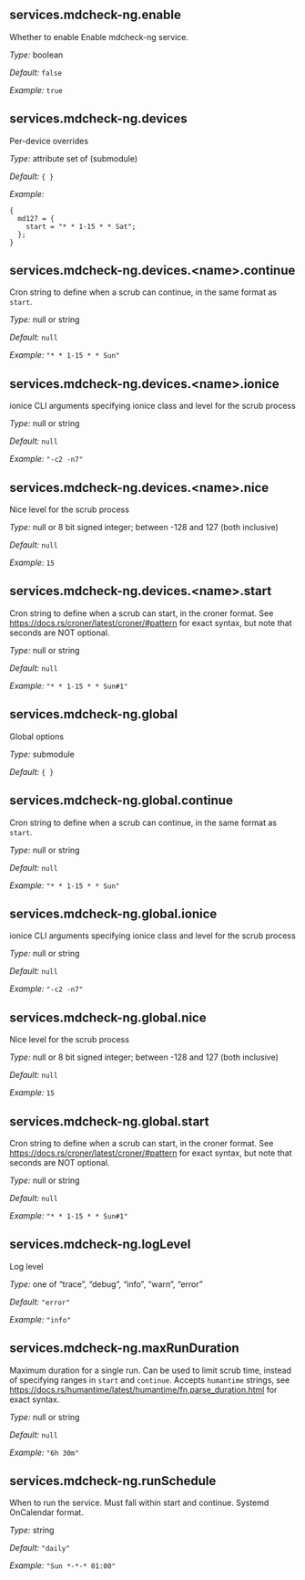 ## services\.mdcheck-ng\.enable



Whether to enable Enable mdcheck-ng service\.



*Type:*
boolean



*Default:*
` false `



*Example:*
` true `



## services\.mdcheck-ng\.devices

Per-device overrides



*Type:*
attribute set of (submodule)



*Default:*
` { } `



*Example:*

```
{
  md127 = {
    start = "* * 1-15 * * Sat";
  };
}
```



## services\.mdcheck-ng\.devices\.\<name>\.continue



Cron string to define when a scrub can continue, in the same format as ` start `\.



*Type:*
null or string



*Default:*
` null `



*Example:*
` "* * 1-15 * * Sun" `



## services\.mdcheck-ng\.devices\.\<name>\.ionice



ionice CLI arguments specifying ionice class and level for the scrub process



*Type:*
null or string



*Default:*
` null `



*Example:*
` "-c2 -n7" `



## services\.mdcheck-ng\.devices\.\<name>\.nice



Nice level for the scrub process



*Type:*
null or 8 bit signed integer; between -128 and 127 (both inclusive)



*Default:*
` null `



*Example:*
` 15 `



## services\.mdcheck-ng\.devices\.\<name>\.start



Cron string to define when a scrub can start, in the croner format\.
See [https://docs\.rs/croner/latest/croner/\#pattern](https://docs\.rs/croner/latest/croner/\#pattern) for exact syntax, but note that
seconds are NOT optional\.



*Type:*
null or string



*Default:*
` null `



*Example:*
` "* * 1-15 * * Sun#1" `



## services\.mdcheck-ng\.global



Global options



*Type:*
submodule



*Default:*
` { } `



## services\.mdcheck-ng\.global\.continue



Cron string to define when a scrub can continue, in the same format as ` start `\.



*Type:*
null or string



*Default:*
` null `



*Example:*
` "* * 1-15 * * Sun" `



## services\.mdcheck-ng\.global\.ionice



ionice CLI arguments specifying ionice class and level for the scrub process



*Type:*
null or string



*Default:*
` null `



*Example:*
` "-c2 -n7" `



## services\.mdcheck-ng\.global\.nice



Nice level for the scrub process



*Type:*
null or 8 bit signed integer; between -128 and 127 (both inclusive)



*Default:*
` null `



*Example:*
` 15 `



## services\.mdcheck-ng\.global\.start



Cron string to define when a scrub can start, in the croner format\.
See [https://docs\.rs/croner/latest/croner/\#pattern](https://docs\.rs/croner/latest/croner/\#pattern) for exact syntax, but note that
seconds are NOT optional\.



*Type:*
null or string



*Default:*
` null `



*Example:*
` "* * 1-15 * * Sun#1" `



## services\.mdcheck-ng\.logLevel



Log level



*Type:*
one of “trace”, “debug”, “info”, “warn”, “error”



*Default:*
` "error" `



*Example:*
` "info" `



## services\.mdcheck-ng\.maxRunDuration



Maximum duration for a single run\. Can be used to limit scrub time,
instead of specifying ranges in ` start ` and ` continue `\. Accepts
` humantime ` strings, see [https://docs\.rs/humantime/latest/humantime/fn\.parse_duration\.html](https://docs\.rs/humantime/latest/humantime/fn\.parse_duration\.html)
for exact syntax\.



*Type:*
null or string



*Default:*
` null `



*Example:*
` "6h 30m" `



## services\.mdcheck-ng\.runSchedule



When to run the service\. Must fall within start and continue\. Systemd OnCalendar format\.



*Type:*
string



*Default:*
` "daily" `



*Example:*
` "Sun *-*-* 01:00" `


